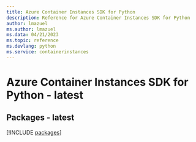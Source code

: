 ```yaml
---
title: Azure Container Instances SDK for Python
description: Reference for Azure Container Instances SDK for Python
author: lmazuel
ms.author: lmazuel
ms.data: 04/21/2023
ms.topic: reference
ms.devlang: python
ms.service: containerinstances
---
```

# Azure Container Instances SDK for Python - latest
## Packages - latest
[!INCLUDE [packages](container-instances-index.md)]